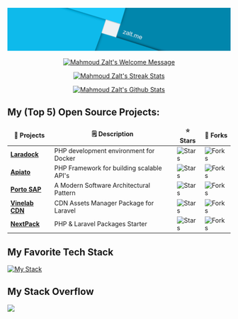 <!-- Banner Image Section -->
<p align="center">
	<a href="http://zalt.me">
		<img alt="Mahmoud Zalt's Banner"
			 src="https://github.com/Mahmoudz/Mahmoudz/blob/main/static/images/zalt-banner.png">
	</a>
</p>

<!-- Welcome Message Section -->
<p align="center">
	<a href="http://zalt.me">
		<img alt="Mahmoud Zalt's Welcome Message"
			 src="https://readme-typing-svg.herokuapp.com/?lines=Welcome+to+Mahmoudz+GitHub+page+:)&center=true&width=450&height=55">
	</a>
</p>

<!-- Streak Stats Section -->
<p align="center">
	<a href="http://zalt.me">
		<img alt="Mahmoud Zalt's Streak Stats"
			 src="https://github-readme-streak-stats.herokuapp.com/?user=mahmoudz&theme=black-ice&hide_border=true&stroke=0000&background=0D1117&ring=60D9FA&fire=60D9FA&currStreakLabel=60D9FA"/>
	</a>
</p>

<!-- GitHub Stats Section -->
<p align="center">
	<a href="http://zalt.me">
		<img alt="Mahmoud Zalt's Github Stats"
			 src="https://denvercoder1-github-readme-stats.vercel.app/api?username=mahmoudz&show_icons=true&count_private=true&theme=react&hide_border=true&bg_color=0D1117"/>
	</a>
</p>

<!-- My Open Source Projects Section -->
## My (Top 5) Open Source Projects:

<table>
  <thead align="center">
    <tr border: none;>
      <td><b>🎁 Projects</b></td>
      <td><b>🗒️ Description</b></td>
      <td><b>⭐ Stars</b></td>
      <td><b>🍴 Forks</b></td>
    </tr>
  </thead>
  <tbody>
    <tr>
      <td><a href="https://github.com/laradock/laradock"><b>Laradock</b></a></td>
      <td>PHP development environment for Docker</td>
      <td><img alt="Stars" src="https://img.shields.io/github/stars/laradock/laradock?style=flat-square&color=60d9fa"/></td>
      <td><img alt="Forks" src="https://img.shields.io/github/forks/laradock/laradock?style=flat-square&color=60d9fa"/></td>
    </tr>
    <tr>
      <td><a href="https://github.com/apiato/apiato"><b>Apiato</b></a></td>
      <td>PHP Framework for building scalable API's</td>
      <td><img alt="Stars" src="https://img.shields.io/github/stars/apiato/apiato?style=flat-square&color=60d9fa"/></td>
      <td><img alt="Forks" src="https://img.shields.io/github/forks/apiato/apiato?style=flat-square&color=60d9fa"/></td>
    </tr>
    <tr>
      <td><a href="https://github.com/Mahmoudz/Porto"><b>Porto SAP</b></a></td>
      <td>A Modern Software Architectural Pattern</td>
      <td><img alt="Stars" src="https://img.shields.io/github/stars/Mahmoudz/Porto?style=flat-square&color=60d9fa"/></td>
      <td><img alt="Forks" src="https://img.shields.io/github/forks/Mahmoudz/Porto?style=flat-square&color=60d9fa"/></td>
    </tr>
    <tr>
      <td><a href="https://github.com/Vinelab/cdn"><b>Vinelab CDN</b></a></td>
      <td>CDN Assets Manager Package for Laravel</td>
      <td><img alt="Stars" src="https://img.shields.io/github/stars/Vinelab/cdn?style=flat-square&color=60d9fa"/></td>
      <td><img alt="Forks" src="https://img.shields.io/github/forks/Vinelab/cdn?style=flat-square&color=60d9fa"/></td>
    </tr>
    <tr>
      <td><a href="https://github.com/nextpack/nextpack"><b>NextPack</b></a></td>
      <td>PHP & Laravel Packages Starter</td>
      <td><img alt="Stars" src="https://img.shields.io/github/stars/nextpack/nextpack?style=flat-square&color=60d9fa"/></td>
      <td><img alt="Forks" src="https://img.shields.io/github/forks/nextpack/nextpack?style=flat-square&color=60d9fa"/></td>
    </tr>
<!--     <tr>
      <td><a href="https://github.com/Mahmoudz/fyber-php-sdk"><b>Fyber SDK</b></a></td>
      <td>PHP SDK for the Fyber.com API</td>
      <td><img alt="Stars" src="https://img.shields.io/github/stars/Mahmoudz/fyber-php-sdk?style=flat-square&color=60d9fa"/></td>
      <td><img alt="Forks" src="https://img.shields.io/github/forks/Mahmoudz/fyber-php-sdk?style=flat-square&color=60d9fa"/></td>
    </tr> -->
  </tbody>
</table>

<!-- My Tech Stack Section -->
## My Favorite Tech Stack

[![My Stack](https://img.shields.io/badge/StackShare-My_Tech_Stack-cyan)](https://stackshare.io/Mahmoudz/web-stack)

<!-- Stack Overflow Section -->
## My Stack Overflow

<a href="https://stackoverflow.com/users/2538791/mahmoud-zalt">
  <img src="https://github-readme-stackoverflow.vercel.app/?userID=2538791&theme=dark" height="250">
</a>

